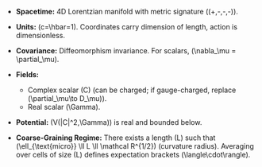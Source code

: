 * **Spacetime:** 4D Lorentzian manifold with metric signature ((+,-,-,-)).
* **Units:** (c=\hbar=1). Coordinates carry dimension of length, action is dimensionless.
* **Covariance:** Diffeomorphism invariance. For scalars, (\nabla_\mu = \partial_\mu).
* **Fields:**

  * Complex scalar (C) (can be charged; if gauge-charged, replace (\partial_\mu\to D_\mu)).
  * Real scalar (\Gamma).
* **Potential:** (V(|C|^2,\Gamma)) is real and bounded below.
* **Coarse-Graining Regime:** There exists a length (L) such that (\ell_{\text{micro}} \ll L \ll \mathcal R^{1/2}) (curvature radius). Averaging over cells of size (L) defines expectation brackets (\langle\cdot\rangle).
